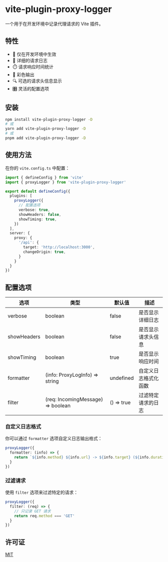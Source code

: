 # vite-plugin-proxy-logger

一个用于在开发环境中记录代理请求的 Vite 插件。

## 特性

- 🎯 仅在开发环境中生效
- 📝 详细的请求日志
- ⏱️ 请求响应时间统计
- 🎨 彩色输出
- 🔍 可选的请求头信息显示
- 🎛️ 灵活的配置选项

## 安装

```bash
npm install vite-plugin-proxy-logger -D
# 或
yarn add vite-plugin-proxy-logger -D
# 或
pnpm add vite-plugin-proxy-logger -D
```

## 使用方法

在你的 `vite.config.ts` 中配置：

```typescript
import { defineConfig } from 'vite'
import { proxyLogger } from 'vite-plugin-proxy-logger'

export default defineConfig({
  plugins: [
    proxyLogger({
      // 配置选项
      verbose: true,
      showHeaders: false,
      showTiming: true,
    })
  ],
  server: {
    proxy: {
      '/api': {
        target: 'http://localhost:3000',
        changeOrigin: true,
      }
    }
  }
})
```

## 配置选项

| 选项 | 类型 | 默认值 | 描述 |
|------|------|--------|------|
| verbose | boolean | false | 是否显示详细日志 |
| showHeaders | boolean | false | 是否显示请求头信息 |
| showTiming | boolean | true | 是否显示响应时间 |
| formatter | (info: ProxyLogInfo) => string | undefined | 自定义日志格式化函数 |
| filter | (req: IncomingMessage) => boolean | () => true | 过滤特定请求的日志 |

### 自定义日志格式

你可以通过 `formatter` 选项自定义日志输出格式：

```typescript
proxyLogger({
  formatter: (info) => {
    return `${info.method} ${info.url} -> ${info.target} (${info.duration}ms)`
  }
})
```

### 过滤请求

使用 `filter` 选项来过滤特定的请求：

```typescript
proxyLogger({
  filter: (req) => {
    // 只记录 GET 请求
    return req.method === 'GET'
  }
})
```

## 许可证

[MIT](./LICENSE)